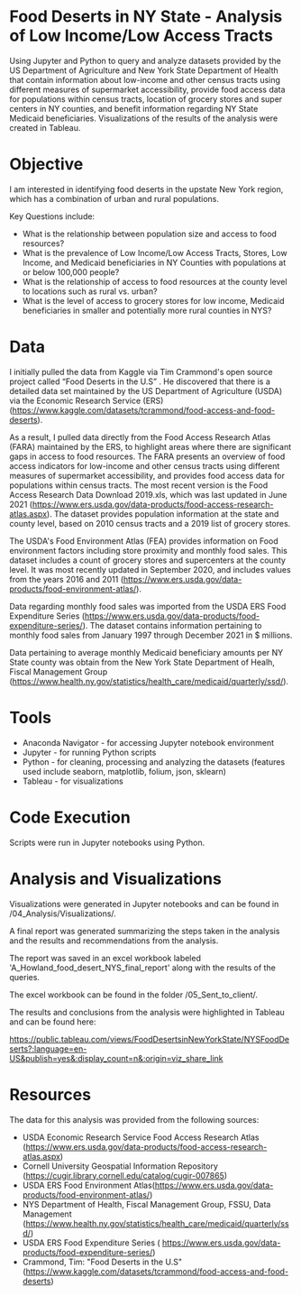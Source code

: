 # Food Deserts in NY State - Analysis of Low Income/Low Access Tracts
Using Jupyter and Python to query and analyze datasets provided by the US Department of Agriculture and New York State Department of Health that contain information 
about low-income and other census tracts using different measures of supermarket accessibility, provide food access data for populations within census tracts, location 
of grocery stores and super centers in NY counties, and benefit information regarding NY State Medicaid beneficiaries.
Visualizations of the results of the analysis were created in Tableau.

# Objective

I am interested in identifying food deserts in the upstate New York region, which has a combination of urban and rural populations.

Key Questions include:

* What is the relationship between population size and access to food resources?
* What is the prevalence of Low Income/Low Access Tracts, Stores, Low Income, and Medicaid beneficiaries in NY Counties with populations at or below 100,000 people?
* What is the relationship of access to food resources at the county level to locations such as rural vs. urban?
* What is the level of access to grocery stores for low income, Medicaid beneficiaries in smaller and potentially more rural counties in NYS?

# Data 

I initially pulled the data from Kaggle via Tim Crammond's open source project called “Food Deserts in the U.S” . 
He discovered that there is a detailed data set maintained by the US Department of Agriculture (USDA) via the Economic Research Service (ERS) (https://www.kaggle.com/datasets/tcrammond/food-access-and-food-deserts).

As a result, I pulled data directly from the Food Access Research Atlas (FARA) maintained by the ERS, to highlight areas where there are significant gaps in access to 
food resources. The FARA presents an overview of food access indicators for low-income and other census tracts using different measures of supermarket accessibility, 
and provides food access data for populations within census tracts. The most recent version is the Food Access Research Data Download 2019.xls, which was last updated 
in June 2021 (https://www.ers.usda.gov/data-products/food-access-research-atlas.aspx). The dataset provides population information at the state and county level, based 
on 2010 census tracts and a 2019 list of grocery stores.  

The USDA's Food Environment Atlas (FEA) provides information on Food environment factors including store proximity and monthly food sales.
This dataset includes a count of grocery stores and supercenters at the county level. It was most recently updated in September 2020, and includes values from the 
years 2016 and 2011 (https://www.ers.usda.gov/data-products/food-environment-atlas/).

Data regarding monthly food sales was imported from the USDA ERS Food Expenditure Series (https://www.ers.usda.gov/data-products/food-expenditure-series/).
The dataset contains information pertaining to monthly food sales from January 1997 through December 2021 in $ millions.

Data pertaining to average monthly Medicaid beneficiary amounts per NY State county was obtain from the New York State Department of Healh, Fiscal Management Group
(https://www.health.ny.gov/statistics/health_care/medicaid/quarterly/ssd/).

# Tools

* Anaconda Navigator - for accessing Jupyter notebook environment
* Jupyter - for running Python scripts
* Python - for cleaning, processing and analyzing the datasets (features used include seaborn, matplotlib, folium, json, sklearn) 
* Tableau - for visualizations 

# Code Execution

Scripts were run in Jupyter notebooks using Python.  

# Analysis and Visualizations

Visualizations were generated in Jupyter notebooks and can be found in /04_Analysis/Visualizations/.

A final report was generated summarizing the steps taken in the analysis and the results and recommendations from the analysis.

The report was saved in an excel workbook labeled 'A_Howland_food_desert_NYS_final_report' along with the results of the queries.

The excel workbook can be found in the folder /05_Sent_to_client/.

The results and conclusions from the analysis were highlighted in Tableau and can be found here:

https://public.tableau.com/views/FoodDesertsinNewYorkState/NYSFoodDeserts?:language=en-US&publish=yes&:display_count=n&:origin=viz_share_link

# Resources

The data for this analysis was provided from the following sources:

* USDA Economic Research Service Food Access Research Atlas (https://www.ers.usda.gov/data-products/food-access-research-atlas.aspx)
* Cornell University Geospatial Information Repository (https://cugir.library.cornell.edu/catalog/cugir-007865)
* USDA ERS Food Environment Atlas(https://www.ers.usda.gov/data-products/food-environment-atlas/)
* NYS Department of Health, Fiscal Management Group, FSSU, Data Management (https://www.health.ny.gov/statistics/health_care/medicaid/quarterly/ssd/)
* USDA ERS Food Expenditure Series ( https://www.ers.usda.gov/data-products/food-expenditure-series/)
* Crammond, Tim: "Food Deserts in the U.S" (https://www.kaggle.com/datasets/tcrammond/food-access-and-food-deserts)

